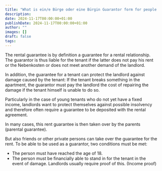 ```yaml
---
title: "What is ein/e Bürge oder eine Bürgin Guarantor form for people with low/no income?"
description: 
date: 2024-11-17T00:00:00+01:00
publishDate: 2024-11-17T00:00:00+01:00
author: ""
images: []
draft: false
tags:
---
```


The rental guarantee is by definition a guarantee for a rental relationship. The guarantor is thus liable for the tenant if the latter does not pay his rent or the Nebenkosten or does not meet another demand of the landlord.

In addition, the guarantee for a tenant can protect the landlord against damage caused by the tenant: If the tenant breaks something in the apartment, the guarantor must pay the landlord the cost of repairing the damage if the tenant himself is unable to do so.

Particularly in the case of young tenants who do not yet have a fixed income, landlords want to protect themselves against possible insolvency and therefore often require a guarantee to be deposited with the rental agreement.

In many cases, this rent guarantee is then taken over by the parents (parental guarantee).

But also friends or other private persons can take over the guarantee for the rent. To be able to be used as a guarantor, two conditions must be met:
- The person must have reached the age of 18.
- The person must be financially able to stand in for the tenant in the event of damage. Landlords usually require proof of this. (Income proof) 
